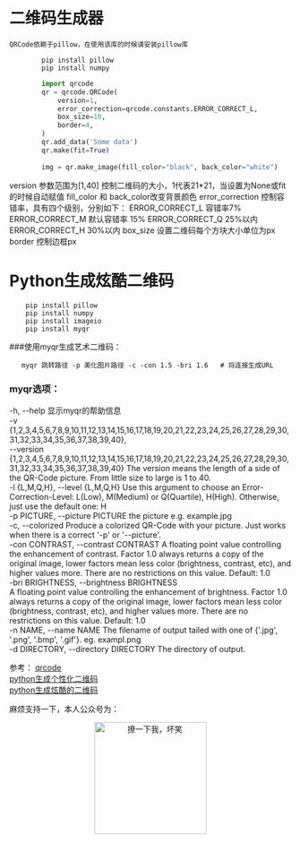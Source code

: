 # 二维码生成器

    QRCode依赖于pillow，在使用该库的时候请安装pillow库
    
```shell
        pip install pillow
        pip install numpy
```
   
   ```python
           import qrcode
           qr = qrcode.QRCode(
               version=1,
               error_correction=qrcode.constants.ERROR_CORRECT_L,
               box_size=10,
               border=4,
           )
           qr.add_data('Some data')
           qr.make(fit=True)
           
           img = qr.make_image(fill_color="black", back_color="white")
   ``` 
   
   version  参数范围为[1,40] 控制二维码的大小，1代表21*21，当设置为None或fit的时候自动赋值
   fill_color 和 back_color改变背景颜色
   error_correction 控制容错率，具有四个级别，分别如下：
      ERROR_CORRECT_L 容错率7%
      ERROR_CORRECT_M 默认容错率 15%
      ERROR_CORRECT_Q 25%以内
      ERROR_CORRECT_H 30%以内
   box_size 设置二维码每个方块大小单位为px
   border 控制边框px
   
# Python生成炫酷二维码
```shell
    pip install pillow
    pip install numpy
    pip install imageio
    pip install myqr
```

###使用myqr生成艺术二维码：
```sbtshell
   myqr 跳转路径 -p 美化图片路径 -c -con 1.5 -bri 1.6   # 将连接生成URL
```

### myqr选项：

  -h, --help            显示myqr的帮助信息<br/>
  -v {1,2,3,4,5,6,7,8,9,10,11,12,13,14,15,16,17,18,19,20,21,22,23,24,25,26,27,28,29,30,31,32,33,34,35,36,37,38,39,40}, <br/>
  --version {1,2,3,4,5,6,7,8,9,10,11,12,13,14,15,16,17,18,19,20,21,22,23,24,25,26,27,28,29,30,31,32,33,34,35,36,37,38,39,40}
                        The version means the length of a side of the QR-Code
                        picture. From little size to large is 1 to 40.<br/>
  -l {L,M,Q,H}, --level {L,M,Q,H}
                        Use this argument to choose an Error-Correction-Level:
                        L(Low), M(Medium) or Q(Quartile), H(High). Otherwise,
                        just use the default one: H<br/>
  -p PICTURE, --picture PICTURE
                        the picture e.g. example.jpg<br/>
  -c, --colorized       Produce a colorized QR-Code with your picture. Just
                        works when there is a correct '-p' or '--picture'.<br/>
  -con CONTRAST, --contrast CONTRAST
                        A floating point value controlling the enhancement of
                        contrast. Factor 1.0 always returns a copy of the
                        original image, lower factors mean less color
                        (brightness, contrast, etc), and higher values more.
                        There are no restrictions on this value. Default: 1.0<br/>
  -bri BRIGHTNESS, --brightness BRIGHTNESS<br/>
                        A floating point value controlling the enhancement of
                        brightness. Factor 1.0 always returns a copy of the
                        original image, lower factors mean less color
                        (brightness, contrast, etc), and higher values more.
                        There are no restrictions on this value. Default: 1.0<br/>
  -n NAME, --name NAME  The filename of output tailed with one of {'.jpg',
                        '.png', '.bmp', '.gif'}. eg. exampl.png<br/>
  -d DIRECTORY, --directory DIRECTORY
                        The directory of output.<br/>


参考：
 [qrcode](https://pypi.org/project/qrcode/)<br/>
 [python生成个性化二维码](https://blog.csdn.net/xc_zhou/article/details/80952036)<br/>
 [python生成炫酷的二维码](https://blog.csdn.net/csdnnews/article/details/81880380)<br/>
 
 麻烦支持一下，本人公众号为：
 <p align="center">
     <img src="https://github.com/wencaixu/QR-Generator/blob/master/qr/gif_qrcode.gif" 
     height=200px
     width=200px
     alt="撩一下我，坏笑">
 </p>
